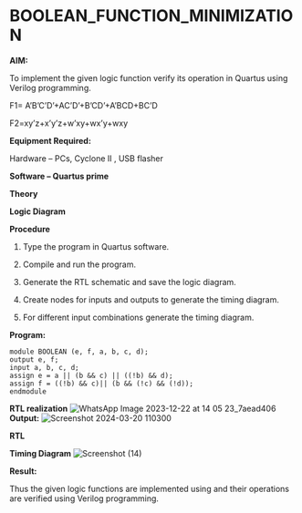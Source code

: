 # BOOLEAN_FUNCTION_MINIMIZATION

**AIM:**

To implement the given logic function verify its operation in Quartus using Verilog programming.

F1= A’B’C’D’+AC’D’+B’CD’+A’BCD+BC’D 

F2=xy’z+x’y’z+w’xy+wx’y+wxy

**Equipment Required:**

Hardware – PCs, Cyclone II , USB flasher

**Software – Quartus prime**

**Theory**

**Logic Diagram**

**Procedure**

1.	Type the program in Quartus software.

2.	Compile and run the program.

3.	Generate the RTL schematic and save the logic diagram.

4.	Create nodes for inputs and outputs to generate the timing diagram.

5.	For different input combinations generate the timing diagram.


**Program:**
```
module BOOLEAN (e, f, a, b, c, d);
output e, f;
input a, b, c, d;
assign e = a || (b && c) || ((!b) && d);
assign f = ((!b) && c)|| (b && (!c) && (!d));
endmodule
```
**RTL realization**
![WhatsApp Image 2023-12-22 at 14 05 23_7aead406](https://github.com/Kamal-Raj-A/Experiment--02-Implementation-of-combinational-logic-/assets/145742556/f3211b49-bd3c-4302-b3a9-f71f4ba58fe1)
**Output:**
![Screenshot 2024-03-20 110300](https://github.com/thejaswinidhanaraj/BOOLEAN_FUNCTION_MINIMIZATION/assets/148514511/e81be0dd-a33f-49f8-9b95-3a8212746bff)

**RTL**

**Timing Diagram**
![Screenshot (14)](https://github.com/thejaswinidhanaraj/BOOLEAN_FUNCTION_MINIMIZATION/assets/148514511/eabd710a-3acc-4c7b-b974-5d64c0d1ce7c)

**Result:**

Thus the given logic functions are implemented using and their operations are verified using Verilog programming.

